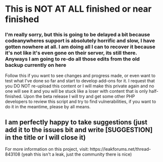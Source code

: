 <h1>This is NOT AT ALL finished or near finished</h1> 
<h3>I'm really sorry, but this is going to be delayed a bit because codeanywheres support is absolutely horrific and slow, I have gotten nowhere at all. I am doing all I can to recover it because it's not like it's even gone on their server, its still there. Anyways I am going to re-do all those edits from the old backup currently on here</h3>
Follow this if you want to see changes and progress made, or even want to test what I've done so far and start to develop add-ons for it.
I request that you DO NOT re-upload this content or I will make this private again and no one will see it and you will be stuck like a loser with content that is only half-finished.
Upon the beta release I will try and get some other PHP developers to review this script and try to find vulnerabilities, if you want to do it in the meantime, please by all means.
<h2>I am perfectly happy to take suggestions (just add it to the issues bit and write [SUGGESTION] in the title or I will close it)</h2>
For more information on this project, visit: https://leakforums.net/thread-843108 (yeah this isn't a leak, just the community there is nice)

